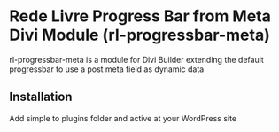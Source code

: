 # Rede Livre Progress Bar from Meta Divi Module (rl-progressbar-meta)

rl-progressbar-meta is a module for Divi Builder extending the default progressbar to use a post meta field as dynamic data

## Installation

Add simple to plugins folder and active at your WordPress site


